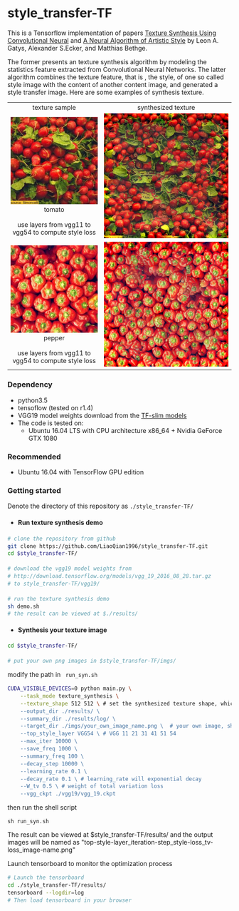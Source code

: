 # style_transfer-TF

This is a Tensorflow implementation of papers [Texture Synthesis Using Convolutional Neural](http://papers.nips.cc/paper/5633-texture-synthesis-using-convolutional-neural-networks.pdf) and [A Neural Algorithm of Artistic Style](http://arxiv.org/abs/1508.06576) by Leon A. Gatys, Alexander S.Ecker, and Matthias Bethge.

The former presents an texture synthesis algorithm by modeling the statistics feature extracted from Convolutional Neural Networks. The latter algorithm combines the texture feature, that is , the style, of one so called style image with the content of another content image, and generated a style transfer image. Here are some examples of synthesis texture. 

<table>
	<tr>
		<td><center>texture sample</center></td>
		<td><center>synthesized texture</center></td>
	</tr>
	<tr>
		<td>
			<center><img src = "./imgs/tomato.png"></center>
            		<center> tomato </center></br>
            		<center>use layers from vgg11 to vgg54 to compute style loss</center>
		</td>
		<td>
			<center><img src = "./results/VGG54_10000_1.5084e-02_1.3633e-02_tomato.png"></center>
		</td>
	</tr>
	<tr>
		<td>
			<center><img src = "./imgs/pepper.png"></center>
		    	<center> pepper </center></br>
            		<center>use layers from vgg11 to vgg54 to compute style loss</center>
		</td>
		<td>
			<center><img src = "./results/VGG54_10000_1.7147e-02_2.0722e-02_pepper.png"></center>
		</td>
	</tr>
<table>

### Dependency
* python3.5
* tensoflow (tested on r1.4)
* VGG19 model weights download from the [TF-slim models](http://download.tensorflow.org/models/vgg_19_2016_08_28.tar.gz) 
* The code is tested on:
	* Ubuntu 16.04 LTS with CPU architecture x86_64 + Nvidia GeForce GTX 1080

### Recommended
* Ubuntu 16.04 with TensorFlow GPU edition

### Getting started 
Denote the directory of this repository as ```./style_transfer-TF/``` 

* #### Run texture synthesis demo  

```bash
# clone the repository from github
git clone https://github.com/LiaoQian1996/style_transfer-TF.git
cd $style_transfer-TF/

# download the vgg19 model weights from 
# http://download.tensorflow.org/models/vgg_19_2016_08_28.tar.gz
# to style_transfer-TF/vgg19/

# run the texture synthesis demo
sh demo.sh
# the result can be viewed at $./results/
```
* #### Synthesis your texture image
```bash
cd $style_transfer-TF/

# put your own png images in $style_transfer-TF/imgs/
```
modify the path in ``` run_syn.sh``` 

```bash
CUDA_VISIBLE_DEVICES=0 python main.py \
    --task_mode texture_synthesis \
    --texture_shape 512 512 \ # set the synthesized texture shape, which will be same as sample's if set as [-1, -1]  
    --output_dir ./results/ \
    --summary_dir ./results/log/ \
    --target_dir ./imgs/your_own_image_name.png \  # your own image, should be .png format and RGB mode   
    --top_style_layer VGG54 \ # VGG 11 21 31 41 51 54
    --max_iter 10000 \
    --save_freq 1000 \ 
    --summary_freq 100 \
    --decay_step 10000 \
    --learning_rate 0.1 \ 
    --decay_rate 0.1 \ # learning_rate will exponential decay 
    --W_tv 0.5 \ # weight of total variation loss
    --vgg_ckpt ./vgg19/vgg_19.ckpt
```
then run the shell script
```
sh run_syn.sh
```

The result can be viewed at $style_transfer-TF/results/ and the output images will be named as  "top-style-layer_iteration-step_style-loss_tv-loss_image-name.png"

Launch tensorboard to monitor the optimization process
```bash
# Launch the tensorboard
cd ./style_transfer-TF/results/
tensorboard --logdir=log
# Then load tensorboard in your browser
```
